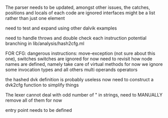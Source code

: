 The parser needs to be updated, amongst other issues, 
the catches, positions and locals of each code are ignored
interfaces might be a list rather than just one element


need to test and expand using other dalvik examples

need to handle throws and double check each instruction potential branching in lib/analysis/hash2cfg.ml

FOR CFG:
dangerous instructions: move-exception (not sure about this one), switches 
switches are ignored for now
need to revisit how node names are defined, namely take care of virtual methods 
for now we ignore some invocation types and all others multi operands operators

the hashed dvk definition is probably useless now
need to construct a dvk2cfg function to simplify things


The lexer cannot deal with odd number of " in strings, need to MANUALLY remove all of them for now


entry point needs to be defined